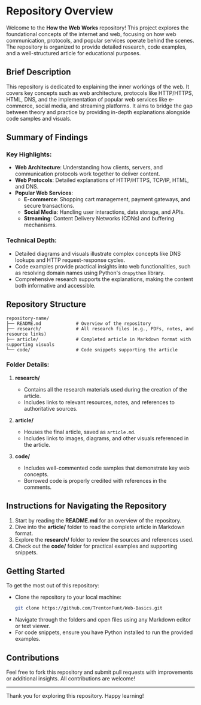 # Repository Overview

Welcome to the **How the Web Works** repository! This project explores the foundational concepts of the internet and web, focusing on how web communication, protocols, and popular services operate behind the scenes. The repository is organized to provide detailed research, code examples, and a well-structured article for educational purposes.

## Brief Description
This repository is dedicated to explaining the inner workings of the web. It covers key concepts such as web architecture, protocols like HTTP/HTTPS, HTML, DNS, and the implementation of popular web services like e-commerce, social media, and streaming platforms. It aims to bridge the gap between theory and practice by providing in-depth explanations alongside code samples and visuals.

## Summary of Findings

### Key Highlights:
- **Web Architecture**: Understanding how clients, servers, and communication protocols work together to deliver content.
- **Web Protocols**: Detailed explanations of HTTP/HTTPS, TCP/IP, HTML, and DNS.
- **Popular Web Services**:
  - **E-commerce**: Shopping cart management, payment gateways, and secure transactions.
  - **Social Media**: Handling user interactions, data storage, and APIs.
  - **Streaming**: Content Delivery Networks (CDNs) and buffering mechanisms.

### Technical Depth:
- Detailed diagrams and visuals illustrate complex concepts like DNS lookups and HTTP request-response cycles.
- Code examples provide practical insights into web functionalities, such as resolving domain names using Python's `dnspython` library.
- Comprehensive research supports the explanations, making the content both informative and accessible.

## Repository Structure

```
repository-name/
├── README.md             # Overview of the repository
├── research/             # All research files (e.g., PDFs, notes, and resource links)
├── article/              # Completed article in Markdown format with supporting visuals
└── code/                 # Code snippets supporting the article
```

### Folder Details:

1. **research/**
   - Contains all the research materials used during the creation of the article.
   - Includes links to relevant resources, notes, and references to authoritative sources.

2. **article/**
   - Houses the final article, saved as `article.md`.
   - Includes links to images, diagrams, and other visuals referenced in the article.

3. **code/**
   - Includes well-commented code samples that demonstrate key web concepts.
   - Borrowed code is properly credited with references in the comments.

## Instructions for Navigating the Repository

1. Start by reading the **README.md** for an overview of the repository.
2. Dive into the **article/** folder to read the complete article in Markdown format.
3. Explore the **research/** folder to review the sources and references used.
4. Check out the **code/** folder for practical examples and supporting snippets.

## Getting Started
To get the most out of this repository:
- Clone the repository to your local machine:
  ```bash
  git clone https://github.com/TrentonFunt/Web-Basics.git
  ```
- Navigate through the folders and open files using any Markdown editor or text viewer.
- For code snippets, ensure you have Python installed to run the provided examples.

## Contributions
Feel free to fork this repository and submit pull requests with improvements or additional insights. All contributions are welcome!

---

Thank you for exploring this repository. Happy learning!
